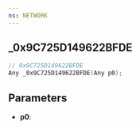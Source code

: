 ```yaml
---
ns: NETWORK
---
```

## _0x9C725D149622BFDE

```c
// 0x9C725D149622BFDE
Any _0x9C725D149622BFDE(Any p0);
```

## Parameters
* **p0**:
